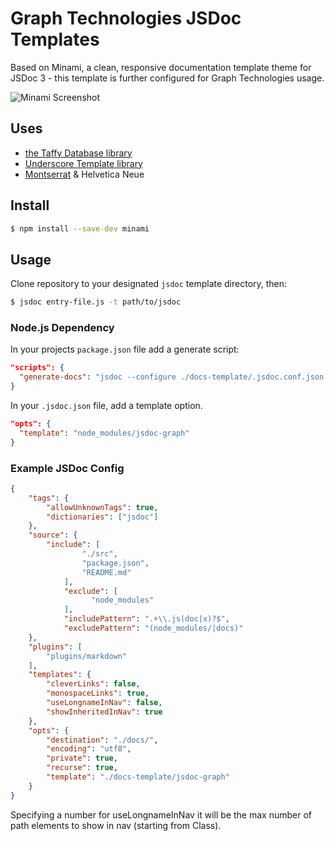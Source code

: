 # Graph Technologies JSDoc Templates

Based on Minami, a clean, responsive documentation template theme for JSDoc 3 - this template is further configured for Graph Technologies usage.

![Minami Screenshot](http://i.imgur.com/rPCIFqT.png)


## Uses

- [the Taffy Database library](http://taffydb.com/)
- [Underscore Template library](http://underscorejs.org/#template)
- [Montserrat](https://fonts.google.com/specimen/Montserrat) & Helvetica Neue


## Install

```bash
$ npm install --save-dev minami
```


## Usage

Clone repository to your designated `jsdoc` template directory, then:

```bash
$ jsdoc entry-file.js -t path/to/jsdoc
```


### Node.js Dependency

In your projects `package.json` file add a generate script:

```json
"scripts": {
  "generate-docs": "jsdoc --configure ./docs-template/.jsdoc.conf.json --verbose"
}
```

In your `.jsdoc.json` file, add a template option.

```json
"opts": {
  "template": "node_modules/jsdoc-graph"
}
```


### Example JSDoc Config

```json
{
    "tags": {
        "allowUnknownTags": true,
        "dictionaries": ["jsdoc"]
    },
    "source": {
        "include": [
      			"./src",
      			"package.json",
      			"README.md"
    		],
    		"exclude": [
    			  "node_modules"
    		],
    		"includePattern": ".+\\.js(doc|x)?$",
    		"excludePattern": "(node_modules/|docs)"
    },
    "plugins": [
        "plugins/markdown"
    ],
    "templates": {
        "cleverLinks": false,
        "monospaceLinks": true,
        "useLongnameInNav": false,
        "showInheritedInNav": true
    },
    "opts": {
        "destination": "./docs/",
        "encoding": "utf8",
        "private": true,
        "recurse": true,
        "template": "./docs-template/jsdoc-graph"
    }
}
```

Specifying a number for useLongnameInNav it will be the max number of path elements to show in nav (starting from Class).
